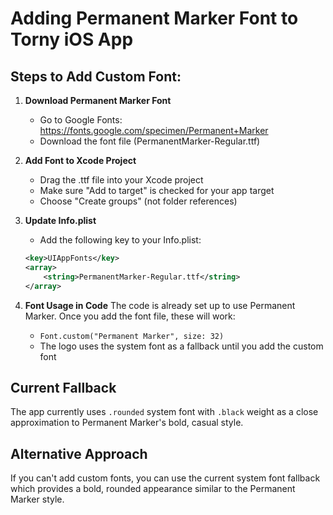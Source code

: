 # Adding Permanent Marker Font to Torny iOS App

## Steps to Add Custom Font:

1. **Download Permanent Marker Font**
   - Go to Google Fonts: https://fonts.google.com/specimen/Permanent+Marker
   - Download the font file (PermanentMarker-Regular.ttf)

2. **Add Font to Xcode Project**
   - Drag the .ttf file into your Xcode project
   - Make sure "Add to target" is checked for your app target
   - Choose "Create groups" (not folder references)

3. **Update Info.plist**
   - Add the following key to your Info.plist:
   ```xml
   <key>UIAppFonts</key>
   <array>
       <string>PermanentMarker-Regular.ttf</string>
   </array>
   ```

4. **Font Usage in Code**
   The code is already set up to use Permanent Marker. Once you add the font file, these will work:
   - `Font.custom("Permanent Marker", size: 32)`
   - The logo uses the system font as a fallback until you add the custom font

## Current Fallback
The app currently uses `.rounded` system font with `.black` weight as a close approximation to Permanent Marker's bold, casual style.

## Alternative Approach
If you can't add custom fonts, you can use the current system font fallback which provides a bold, rounded appearance similar to the Permanent Marker style.